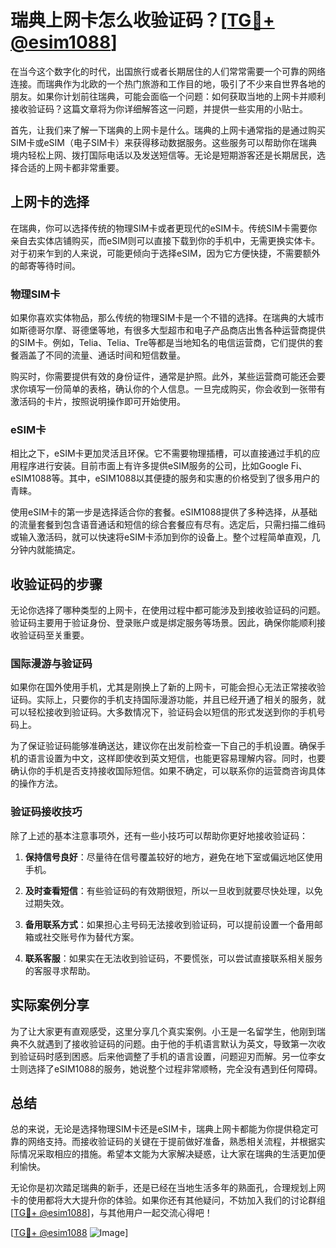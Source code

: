 # 瑞典上网卡怎么收验证码？[[TG💪+ @esim1088](https://t.me/s/esim1088)]

在当今这个数字化的时代，出国旅行或者长期居住的人们常常需要一个可靠的网络连接。而瑞典作为北欧的一个热门旅游和工作目的地，吸引了不少来自世界各地的朋友。如果你计划前往瑞典，可能会面临一个问题：如何获取当地的上网卡并顺利接收验证码？这篇文章将为你详细解答这一问题，并提供一些实用的小贴士。

首先，让我们来了解一下瑞典的上网卡是什么。瑞典的上网卡通常指的是通过购买SIM卡或eSIM（电子SIM卡）来获得移动数据服务。这些服务可以帮助你在瑞典境内轻松上网、拨打国际电话以及发送短信等。无论是短期游客还是长期居民，选择合适的上网卡都非常重要。

## 上网卡的选择

在瑞典，你可以选择传统的物理SIM卡或者更现代的eSIM卡。传统SIM卡需要你亲自去实体店铺购买，而eSIM则可以直接下载到你的手机中，无需更换实体卡。对于初来乍到的人来说，可能更倾向于选择eSIM，因为它方便快捷，不需要额外的邮寄等待时间。

### 物理SIM卡

如果你喜欢实体物品，那么传统的物理SIM卡是一个不错的选择。在瑞典的大城市如斯德哥尔摩、哥德堡等地，有很多大型超市和电子产品商店出售各种运营商提供的SIM卡。例如，Telia、Telia、Tre等都是当地知名的电信运营商，它们提供的套餐涵盖了不同的流量、通话时间和短信数量。

购买时，你需要提供有效的身份证件，通常是护照。此外，某些运营商可能还会要求你填写一份简单的表格，确认你的个人信息。一旦完成购买，你会收到一张带有激活码的卡片，按照说明操作即可开始使用。

### eSIM卡

相比之下，eSIM卡更加灵活且环保。它不需要物理插槽，可以直接通过手机的应用程序进行安装。目前市面上有许多提供eSIM服务的公司，比如Google Fi、eSIM1088等。其中，eSIM1088以其便捷的服务和实惠的价格受到了很多用户的青睐。

使用eSIM卡的第一步是选择适合你的套餐。eSIM1088提供了多种选择，从基础的流量套餐到包含语音通话和短信的综合套餐应有尽有。选定后，只需扫描二维码或输入激活码，就可以快速将eSIM卡添加到你的设备上。整个过程简单直观，几分钟内就能搞定。

## 收验证码的步骤

无论你选择了哪种类型的上网卡，在使用过程中都可能涉及到接收验证码的问题。验证码主要用于验证身份、登录账户或是绑定服务等场景。因此，确保你能顺利接收验证码至关重要。

### 国际漫游与验证码

如果你在国外使用手机，尤其是刚换上了新的上网卡，可能会担心无法正常接收验证码。实际上，只要你的手机支持国际漫游功能，并且已经开通了相关的服务，就可以轻松接收到验证码。大多数情况下，验证码会以短信的形式发送到你的手机号码上。

为了保证验证码能够准确送达，建议你在出发前检查一下自己的手机设置。确保手机的语言设置为中文，这样即使收到英文短信，也能更容易理解内容。同时，也要确认你的手机是否支持接收国际短信。如果不确定，可以联系你的运营商咨询具体的操作方法。

### 验证码接收技巧

除了上述的基本注意事项外，还有一些小技巧可以帮助你更好地接收验证码：

1. **保持信号良好**：尽量待在信号覆盖较好的地方，避免在地下室或偏远地区使用手机。
   
2. **及时查看短信**：有些验证码的有效期很短，所以一旦收到就要尽快处理，以免过期失效。

3. **备用联系方式**：如果担心主号码无法接收到验证码，可以提前设置一个备用邮箱或社交账号作为替代方案。

4. **联系客服**：如果实在无法收到验证码，不要慌张，可以尝试直接联系相关服务的客服寻求帮助。

## 实际案例分享

为了让大家更有直观感受，这里分享几个真实案例。小王是一名留学生，他刚到瑞典不久就遇到了接收验证码的问题。由于他的手机语言默认为英文，导致第一次收到验证码时感到困惑。后来他调整了手机的语言设置，问题迎刃而解。另一位李女士则选择了eSIM1088的服务，她说整个过程非常顺畅，完全没有遇到任何障碍。

## 总结

总的来说，无论是选择物理SIM卡还是eSIM卡，瑞典上网卡都能为你提供稳定可靠的网络支持。而接收验证码的关键在于提前做好准备，熟悉相关流程，并根据实际情况采取相应的措施。希望本文能为大家解决疑惑，让大家在瑞典的生活更加便利愉快。

无论你是初次踏足瑞典的新手，还是已经在当地生活多年的熟面孔，合理规划上网卡的使用都将大大提升你的体验。如果你还有其他疑问，不妨加入我们的讨论群组[[TG💪+ @esim1088](https://t.me/s/esim1088)]，与其他用户一起交流心得吧！

[[TG💪+ @esim1088](https://t.me/s/esim1088) ![Image](https://i.postimg.cc/4NQfJmqS/Snipaste-2025-05-13-00-14-12.png)]
